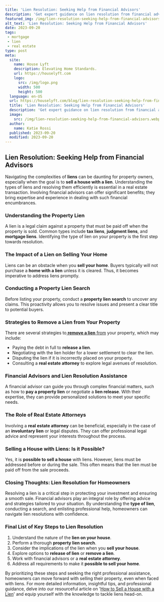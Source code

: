 ```yaml
---
title: 'Lien Resolution: Seeking Help from Financial Advisors'
description: 'Get expert guidance on lien resolution from financial advisors. Discover how they can help you navigate complex financial issues and find solutions.'
featured_img: /img/lien-resolution-seeking-help-from-financial-advisors.webp
alt_text: 'Lien Resolution: Seeking Help from Financial Advisors'
date: 2023-09-20
tags:
 - mortgage
 - lien
 - real estate
type: post
meta:
  site:
    name: House Lyft
    description: Elevating Home Standards.
    url: https://houselyft.com
    logo:
      src: /img/logo.png
      width: 500
      height: 500
  language: en-US
  url: https://houselyft.com/blog/lien-resolution-seeking-help-from-financial-advisors
  title: 'Lien Resolution: Seeking Help from Financial Advisors'
  description: 'Get expert guidance on lien resolution from financial advisors. Discover how they can help you navigate complex financial issues and find solutions.'
  image:
    src: /img/lien-resolution-seeking-help-from-financial-advisors.webp
  author:
    name: Katie Rossi
  published: 2023-09-20
  modified: 2023-09-20
---
```



## Lien Resolution: Seeking Help from Financial Advisors

Navigating the complexities of **liens** can be daunting for property owners, especially when the goal is to **sell a house with a lien**. Understanding the types of liens and resolving them efficiently is essential in a real estate transaction. Involving financial advisors can offer significant benefits; they bring expertise and experience in dealing with such financial encumbrances.

### Understanding the Property Lien

A lien is a legal claim against a property that must be paid off when the property is sold. Common types include **tax liens**, **judgment liens**, and **mortgage liens**. Identifying the type of lien on your property is the first step towards resolution.

### The Impact of a Lien on Selling Your Home

Liens can be an obstacle when you **sell your home**. Buyers typically will not purchase a **home with a lien** unless it is cleared. Thus, it becomes imperative to address liens promptly.

### Conducting a Property Lien Search

Before listing your property, conduct a **property lien search** to uncover any claims. This proactivity allows you to resolve issues and present a clear title to potential buyers.

### Strategies to Remove a Lien from Your Property

There are several strategies to[  **remove a lien**   from](https://houselyft.com/blog/effective-online-listing-tips-for-liened-homes) your property, which may include:
  - Paying the debt in full to **release a lien**.
  - Negotiating with the lien holder for a lower settlement to clear the lien.
  - Disputing the lien if it is incorrectly placed on your property.
  - Consulting a **real estate attorney** to explore legal avenues of resolution.

### Financial Advisors and Lien Resolution Assistance

A financial advisor can guide you through complex financial matters, such as how to **pay a property lien** or negotiate a **lien release**. With their expertise, they can provide personalized solutions to meet your specific needs.

### The Role of Real Estate Attorneys

Involving a **real estate attorney** can be beneficial, especially in the case of an **involuntary lien** or legal disputes. They can offer professional legal advice and represent your interests throughout the process.

### Selling a House with Liens: Is it Possible?

Yes, it is **possible to sell a house** with liens. However, liens must be addressed before or during the sale. This often means that the lien must be paid off from the sale proceeds.

### Closing Thoughts: Lien Resolution for Homeowners

Resolving a lien is a critical step in protecting your investment and ensuring a smooth sale. Financial advisors play an integral role by offering advice and strategies tailored to your situation. By understanding the **type of lien**, conducting a search, and enlisting professional help, homeowners can navigate lien resolutions with confidence.

### Final List of Key Steps to Lien Resolution

1. Understand the nature of the **lien on your house**.
2. Perform a thorough **property lien search**.
3. Consider the implications of the lien when you **sell your house**.
4. Explore options to **release of lien** or **remove a lien**.
5. Work with financial advisors or a **real estate attorney**.
6. Address all requirements to make it **possible to sell your home**.

By prioritizing these steps and seeking the right professional assistance, homeowners can move forward with selling their property, even when faced with liens. For more detailed information, insightful tips, and professional guidance, delve into our resourceful article on '[How to Sell a House with a Lien](https://www.wearehomebuyers.com/blog/sell-a-house-with-a-lien/)' and equip yourself with the knowledge to tackle liens head-on.